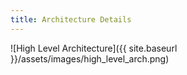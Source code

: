 ```yaml
---
title: Architecture Details
---
```


![High Level Architecture]({{ site.baseurl }}/assets/images/high_level_arch.png)
